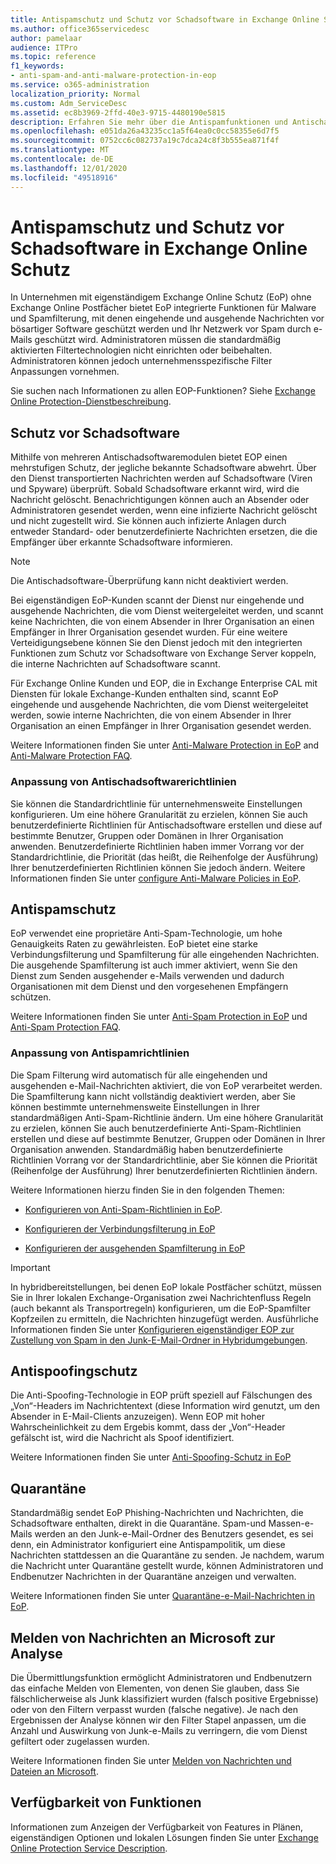 ```yaml
---
title: Antispamschutz und Schutz vor Schadsoftware in Exchange Online Schutz
ms.author: office365servicedesc
author: pamelaar
audience: ITPro
ms.topic: reference
f1_keywords:
- anti-spam-and-anti-malware-protection-in-eop
ms.service: o365-administration
localization_priority: Normal
ms.custom: Adm_ServiceDesc
ms.assetid: ec8b3969-2ffd-40e3-9715-4480190e5815
description: Erfahren Sie mehr über die Antispamfunktionen und Antischadsoftware-Schutzfunktionen, die in Organisationen mit eigenständigen Exchange Online Schutz (EoP) ohne Exchange Online Postfächern zur Verfügung stehen.
ms.openlocfilehash: e051da26a43235cc1a5f64ea0c0cc58355e6d7f5
ms.sourcegitcommit: 0752cc6c082737a19c7dca24c8f3b555ea871f4f
ms.translationtype: MT
ms.contentlocale: de-DE
ms.lasthandoff: 12/01/2020
ms.locfileid: "49518916"
---
```

# <a name="anti-spam-and-anti-malware-protection-in-exchange-online-protection"></a>Antispamschutz und Schutz vor Schadsoftware in Exchange Online Schutz

In Unternehmen mit eigenständigem Exchange Online Schutz (EoP) ohne Exchange Online Postfächer bietet EoP integrierte Funktionen für Malware und Spamfilterung, mit denen eingehende und ausgehende Nachrichten vor bösartiger Software geschützt werden und Ihr Netzwerk vor Spam durch e-Mails geschützt wird. Administratoren müssen die standardmäßig aktivierten Filtertechnologien nicht einrichten oder beibehalten. Administratoren können jedoch unternehmensspezifische Filter Anpassungen vornehmen.

Sie suchen nach Informationen zu allen EOP-Funktionen? Siehe [Exchange Online Protection-Dienstbeschreibung](exchange-online-protection-service-description.md).

## <a name="anti-malware-protection"></a>Schutz vor Schadsoftware

Mithilfe von mehreren Antischadsoftwaremodulen bietet EOP einen mehrstufigen Schutz, der jegliche bekannte Schadsoftware abwehrt. Über den Dienst transportierten Nachrichten werden auf Schadsoftware (Viren und Spyware) überprüft. Sobald Schadsoftware erkannt wird, wird die Nachricht gelöscht. Benachrichtigungen können auch an Absender oder Administratoren gesendet werden, wenn eine infizierte Nachricht gelöscht und nicht zugestellt wird. Sie können auch infizierte Anlagen durch entweder Standard- oder benutzerdefinierte Nachrichten ersetzen, die die Empfänger über erkannte Schadsoftware informieren.

> [!NOTE] 
> Die Antischadsoftware-Überprüfung kann nicht deaktiviert werden.

Bei eigenständigen EoP-Kunden scannt der Dienst nur eingehende und ausgehende Nachrichten, die vom Dienst weitergeleitet werden, und scannt keine Nachrichten, die von einem Absender in Ihrer Organisation an einen Empfänger in Ihrer Organisation gesendet wurden. Für eine weitere Verteidigungsebene können Sie den Dienst jedoch mit den integrierten Funktionen zum Schutz vor Schadsoftware von Exchange Server koppeln, die interne Nachrichten auf Schadsoftware scannt.

Für Exchange Online Kunden und EOP, die in Exchange Enterprise CAL mit Diensten für lokale Exchange-Kunden enthalten sind, scannt EoP eingehende und ausgehende Nachrichten, die vom Dienst weitergeleitet werden, sowie interne Nachrichten, die von einem Absender in Ihrer Organisation an einen Empfänger in Ihrer Organisation gesendet werden.

Weitere Informationen finden Sie unter [Anti-Malware Protection in EoP](https://docs.microsoft.com/microsoft-365/security/office-365-security/anti-malware-protection) and [Anti-Malware Protection FAQ](https://docs.microsoft.com/microsoft-365/security/office-365-security/anti-malware-protection-faq-eop).

### <a name="customize-anti-malware-policies"></a>Anpassung von Antischadsoftwarerichtlinien

Sie können die Standardrichtlinie für unternehmensweite Einstellungen konfigurieren. Um eine höhere Granularität zu erzielen, können Sie auch benutzerdefinierte Richtlinien für Antischadsoftware erstellen und diese auf bestimmte Benutzer, Gruppen oder Domänen in Ihrer Organisation anwenden. Benutzerdefinierte Richtlinien haben immer Vorrang vor der Standardrichtlinie, die Priorität (das heißt, die Reihenfolge der Ausführung) Ihrer benutzerdefinierten Richtlinien können Sie jedoch ändern. Weitere Informationen finden Sie unter [configure Anti-Malware Policies in EoP](https://docs.microsoft.com/microsoft-365/security/office-365-security/configure-anti-malware-policies).

## <a name="anti-spam-protection"></a>Antispamschutz

EoP verwendet eine proprietäre Anti-Spam-Technologie, um hohe Genauigkeits Raten zu gewährleisten. EoP bietet eine starke Verbindungsfilterung und Spamfilterung für alle eingehenden Nachrichten. Die ausgehende Spamfilterung ist auch immer aktiviert, wenn Sie den Dienst zum Senden ausgehender e-Mails verwenden und dadurch Organisationen mit dem Dienst und den vorgesehenen Empfängern schützen.

Weitere Informationen finden Sie unter [Anti-Spam Protection in EoP](https://docs.microsoft.com/microsoft-365/security/office-365-security/anti-spam-protection) und [Anti-Spam Protection FAQ](https://docs.microsoft.com/microsoft-365/security/office-365-security/anti-spam-protection-faq).

### <a name="customize-anti-spam-policies"></a>Anpassung von Antispamrichtlinien

Die Spam Filterung wird automatisch für alle eingehenden und ausgehenden e-Mail-Nachrichten aktiviert, die von EoP verarbeitet werden. Die Spamfilterung kann nicht vollständig deaktiviert werden, aber Sie können bestimmte unternehmensweite Einstellungen in Ihrer standardmäßigen Anti-Spam-Richtlinie ändern. Um eine höhere Granularität zu erzielen, können Sie auch benutzerdefinierte Anti-Spam-Richtlinien erstellen und diese auf bestimmte Benutzer, Gruppen oder Domänen in Ihrer Organisation anwenden. Standardmäßig haben benutzerdefinierte Richtlinien Vorrang vor der Standardrichtlinie, aber Sie können die Priorität (Reihenfolge der Ausführung) Ihrer benutzerdefinierten Richtlinien ändern.

Weitere Informationen hierzu finden Sie in den folgenden Themen:

- [Konfigurieren von Anti-Spam-Richtlinien in EoP](https://docs.microsoft.com/microsoft-365/security/office-365-security/configure-your-spam-filter-policies).

- [Konfigurieren der Verbindungsfilterung in EoP](https://docs.microsoft.com/microsoft-365/security/office-365-security/configure-the-connection-filter-policy)

- [Konfigurieren der ausgehenden Spamfilterung in EoP](https://docs.microsoft.com/microsoft-365/security/office-365-security/configure-the-outbound-spam-policy)

> [!IMPORTANT]
> In hybridbereitstellungen, bei denen EoP lokale Postfächer schützt, müssen Sie in Ihrer lokalen Exchange-Organisation zwei Nachrichtenfluss Regeln (auch bekannt als Transportregeln) konfigurieren, um die EoP-Spamfilter Kopfzeilen zu ermitteln, die Nachrichten hinzugefügt werden. Ausführliche Informationen finden Sie unter [Konfigurieren eigenständiger EOP zur Zustellung von Spam in den Junk-E-Mail-Ordner in Hybridumgebungen](https://docs.microsoft.com/microsoft-365/security/office-365-security/ensure-that-spam-is-routed-to-each-user-s-junk-email-folder).

## <a name="anti-spoofing-protection"></a>Antispoofingschutz

Die Anti-Spoofing-Technologie in EOP prüft speziell auf Fälschungen des „Von“-Headers im Nachrichtentext (diese Information wird genutzt, um den Absender in E-Mail-Clients anzuzeigen). Wenn EOP mit hoher Wahrscheinlichkeit zu dem Ergebis kommt, dass der „Von“-Header gefälscht ist, wird die Nachricht als Spoof identifiziert.

Weitere Informationen finden Sie unter [Anti-Spoofing-Schutz in EoP](https://docs.microsoft.com/microsoft-365/security/office-365-security/anti-spoofing-protection)

## <a name="quarantine"></a>Quarantäne

Standardmäßig sendet EoP Phishing-Nachrichten und Nachrichten, die Schadsoftware enthalten, direkt in die Quarantäne. Spam-und Massen-e-Mails werden an den Junk-e-Mail-Ordner des Benutzers gesendet, es sei denn, ein Administrator konfiguriert eine Antispampolitik, um diese Nachrichten stattdessen an die Quarantäne zu senden. Je nachdem, warum die Nachricht unter Quarantäne gestellt wurde, können Administratoren und Endbenutzer Nachrichten in der Quarantäne anzeigen und verwalten.

Weitere Informationen finden Sie unter [Quarantäne-e-Mail-Nachrichten in EoP](https://docs.microsoft.com/microsoft-365/security/office-365-security/quarantine-email-messages).

## <a name="report-messages-to-microsoft-for-analysis"></a>Melden von Nachrichten an Microsoft zur Analyse

Die Übermittlungsfunktion ermöglicht Administratoren und Endbenutzern das einfache Melden von Elementen, von denen Sie glauben, dass Sie fälschlicherweise als Junk klassifiziert wurden (falsch positive Ergebnisse) oder von den Filtern verpasst wurden (falsche negative). Je nach den Ergebnissen der Analyse können wir den Filter Stapel anpassen, um die Anzahl und Auswirkung von Junk-e-Mails zu verringern, die vom Dienst gefiltert oder zugelassen wurden.

Weitere Informationen finden Sie unter [Melden von Nachrichten und Dateien an Microsoft](https://docs.microsoft.com/microsoft-365/security/office-365-security/report-junk-email-messages-to-microsoft).

## <a name="feature-availability"></a>Verfügbarkeit von Funktionen

Informationen zum Anzeigen der Verfügbarkeit von Features in Plänen, eigenständigen Optionen und lokalen Lösungen finden Sie unter [Exchange Online Protection Service Description](exchange-online-protection-service-description.md).

